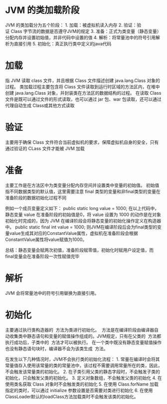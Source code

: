 # JVM 的类加载阶段

JVM 的类加载分为五个阶段：
1. 加载：被虚拟机读入内存
2. 验证：验证 Class 字节流的数据是否遵守JVM的规定
3. 准备：正式为类变量（静态变量）分配内存并设置初始值，并非代码中设置的值
4. 解析：将常量池中的符号引用解析为直接引用
5. 初始化：真正执行类中定义的java代码

# 加载

指 JVM 读取 class 文件，并且根据 Class 文件描述创建 java.lang.Class 对象的过程。
类加载过程主要包含将 Class 文件读取到运行时区域的方法区内，在堆中创建 java.lang.Class 对象，并封装类在方法区的数据结构的过程。
在读取 Class 文件是既可以通过文件的形式读取，也可以通过 jar 包、war 包读取，还可以通过代理自动生成 Class或其他方式读取

# 验证

主要用于确保 Class 文件符合当前虚拟机的要求，保障虚拟机自身的安全，只有通过验证的 CLass 文件才能被 JVM 加载

# 准备

主要工作是在方法区中为类变量分配内存空间并设置类中变量的初始值。
初始值指不同数据类型的默认值，这里需要注意 final 类型的变量和非final类型的变量在准备阶段的数据初始化过程不同

例如一个成员变量定义如下：
public static long value = 1000;
在以上代码中，静态变量 value 在准备阶段的初始值是0，将 value 设置为 1000 的动作是在对象初始化时完成的，因为 JVM 在编译阶段会将静态变量的初始化操作定义在构造器中。
public static final int value = 1000;
则JVM在编译阶段后会为final类型的变量value生成其对应的ConstantValue属性，虚拟机在准备阶段会根据ConstantValue属性将value赋值为1000。

总结：静态变量会赋两次初值，准备阶段赋零值，初始化时赋用户设定值，而final变量会在准备阶段一次性赋值完毕

# 解析

JVM 会将常量池中的符号引用替换为直接引用。

# 初始化

主要通过执行类构造器的 <client> 方法为类进行初始化。
<client> 方法是在编译阶段由编译器自动收集类中静态语句和变量的赋值操作组成的。JVM规定，只有在父类的 <client> 方法都执行成功后，子类中的 <client> 方法才可以被执行。
在一个类中既没有静态变量赋值操作也没有静态语句块时，编译器不会为该类生成 <client> 方法。

在发生以下几种情况时，JVM不会执行类的初始化流程：
1. 常量在编译时会将其常量值存入使用该常量的类的常量池中，该过程不需要调用常量所在的类，因此，不会触发该常量类的初始化。
2. 在子类引用父类的静态字段时，不会触发子类的初始化，只会触发父类的初始化。
3. 定义对象数组，不会触发父类的初始化
4. 在使用类名获取 Class 对象时不会触发类的初始化
5. 在使用 Class.forName 加载指定的类时，可以通过 initialize 参数设置是否需要对类进行初始化
6. 在使用ClassLoader默认的loadClass方法加载类时不会触发该类的初始化。